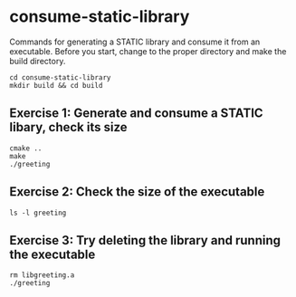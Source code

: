 # consume-static-library
Commands for generating a STATIC library and consume it from an executable. Before you start, change to the proper directory and make the build directory.
   ```
   cd consume-static-library
   mkdir build && cd build
   ```

## Exercise 1: Generate and consume a STATIC libary, check its size
   ```
   cmake ..
   make
   ./greeting
   ```

## Exercise 2: Check the size of the executable
   ```
   ls -l greeting
   ```

## Exercise 3: Try deleting the library and running the executable
   ```
   rm libgreeting.a
   ./greeting
   ```